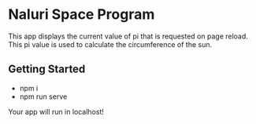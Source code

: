 # Naluri Space Program
This app displays the current value of pi that is requested on page reload. This pi value is used to calculate the circumference of the sun.
## Getting Started
- npm i 
- npm run serve

Your app will run in localhost!